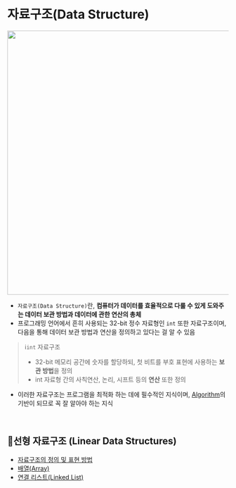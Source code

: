 # 자료구조(Data Structure)

<img src="https://waytoeasylearn.com/storage/2024/05/What-is-Data-Structure-1536x1115.png.webp" width="1200" height="600"/>

- `자료구조(Data Structure)`란, **컴퓨터가 데이터를 효율적으로 다룰 수 있게 도와주는 데이터 보관 방법과 데이터에 관한 연산의 총체**
- 프로그래밍 언어에서 흔히 사용되는 32-bit 정수 자료형인 `int` 또한 자료구조이며, 다음을 통해 데이터 보관 방법과 연산을 정의하고 있다는 걸 알 수 있음

> ℹ️`int` 자료구조  
> - 32-bit 메모리 공간에 숫자를 할당하되, 첫 비트를 부호 표현에 사용하는 <b>보관 방법</b>을 정의
> - int 자료형 간의 사칙연산, 논리, 시프트 등의 <b>연산</b> 또한 정의 

- 이러한 자료구조는 프로그램을 최적화 하는 데에 필수적인 지식이며, [Algorithm](/Algorithm/Algorithm%20Learning%20Guide.md)의 기반이 되므로 꼭 잘 알아야 하는 지식  

<br>

## 📒선형 자료구조 (Linear Data Structures)

- [자료구조의 정의 및 표현 방법](/Data%20Structure/Abastract%20Data%20Type.md)
- [배열(Array)](/Data%20Structure/Array.md)
- [연결 리스트(Linked List)](/Data%20Structure/Linked%20List.md)
